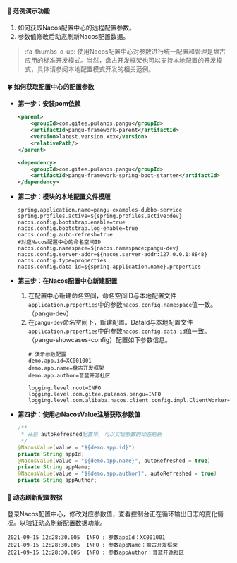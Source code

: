 #### :mushroom: 范例演示功能
1. 如何获取Nacos配置中心的远程配置参数。
2. 参数值修改后动态刷新Nacos配置数据。

> :fa-thumbs-o-up: 使用Nacos配置中心对参数进行统一配置和管理是盘古应用的标准开发模式。当然，盘古开发框架也可以支持本地配置的开发模式，具体请参阅本地配置模式开发的相关范例。

#### :four_leaf_clover: 如何获取配置中心的配置参数
-  **第一步：安装pom依赖**

    ```xml
    <parent>
        <groupId>com.gitee.pulanos.pangu</groupId>
        <artifactId>pangu-framework-parent</artifactId>
        <version>latest.version.xxx</version>
        <relativePath/>
    </parent>
    ```
    ```xml
    <dependency>
        <groupId>com.gitee.pulanos.pangu</groupId>
        <artifactId>pangu-framework-spring-boot-starter</artifactId>
    </dependency>
    ```

-  **第二步：模块的本地配置文件模版** 

    ```properties
    spring.application.name=pangu-examples-dubbo-service
    spring.profiles.active=${spring.profiles.active:dev}
    nacos.config.bootstrap.enable=true
    nacos.config.bootstrap.log-enable=true
    nacos.config.auto-refresh=true
    #对应Nacos配置中心的命名空间ID
    nacos.config.namespace=${nacos.namespace:pangu-dev}
    nacos.config.server-addr=${nacos.server-addr:127.0.0.1:8848}
    nacos.config.type=properties
    nacos.config.data-id=${spring.application.name}.properties
    ```

-  **第三步：在Nacos配置中心新建配置** 
    1. 在配置中心新建命名空间，命名空间ID与本地配置文件`application.properties`中的参数`nacos.config.namespace`值一致。（pangu-dev）
    2. 在`pangu-dev`命名空间下，新建配置。DataId与本地配置文件`application.properties`中的参数`nacos.config.data-id`值一致。（pangu-showcases-config）配置如下参数信息。
        ```properties
        # 演示参数配置
        demo.app.id=XC001001
        demo.app.name=盘古开发框架
        demo.app.author=普蓝开源社区
        
        logging.level.root=INFO
        logging.level.com.gitee.pulanos.pangu=INFO
        logging.level.com.alibaba.nacos.client.config.impl.ClientWorker=WARN
        ```

- **第四步：使用@NacosValue注解获取参数值** 
    ```java
    /**
     * 开启 autoRefreshed配置项, 可以实现参数的动态刷新
     */
    @NacosValue(value = "${demo.app.id}")
    private String appId;
    @NacosValue(value = "${demo.app.name}", autoRefreshed = true)
    private String appName;
    @NacosValue(value = "${demo.app.author}", autoRefreshed = true)
    private String appAuthor;
    ```

#### :blossom: 动态刷新配置数据

登录Nacos配置中心，修改对应参数值，查看控制台正在循环输出日志的变化情况。以验证动态刷新配置数据功能。
```
2021-09-15 12:28:30.005  INFO : 参数appId：XC001001
2021-09-15 12:28:30.005  INFO : 参数appName：盘古开发框架
2021-09-15 12:28:30.005  INFO : 参数appAuthor：普蓝开源社区
```
